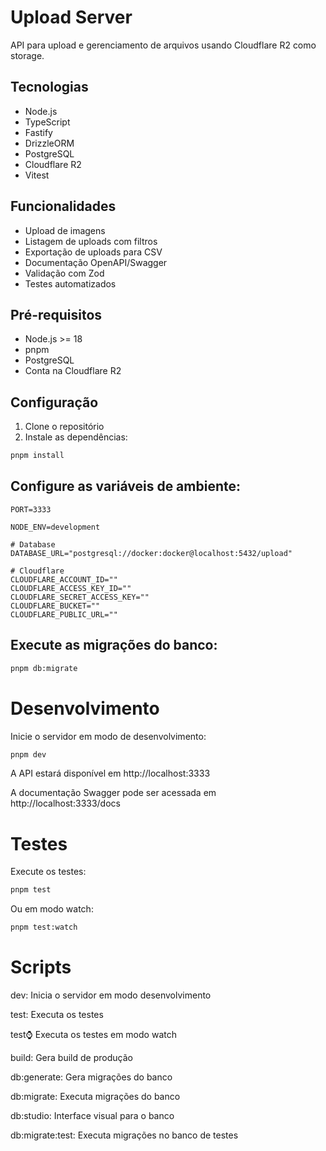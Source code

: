 # Upload Server

API para upload e gerenciamento de arquivos usando Cloudflare R2 como storage.

## Tecnologias

- Node.js
- TypeScript 
- Fastify
- DrizzleORM
- PostgreSQL
- Cloudflare R2
- Vitest

## Funcionalidades

- Upload de imagens
- Listagem de uploads com filtros
- Exportação de uploads para CSV
- Documentação OpenAPI/Swagger
- Validação com Zod
- Testes automatizados

## Pré-requisitos

- Node.js >= 18
- pnpm
- PostgreSQL
- Conta na Cloudflare R2

## Configuração

1. Clone o repositório
2. Instale as dependências:
```bash
pnpm install
```
## Configure as variáveis de ambiente:
```
PORT=3333

NODE_ENV=development

# Database
DATABASE_URL="postgresql://docker:docker@localhost:5432/upload"

# Cloudflare
CLOUDFLARE_ACCOUNT_ID=""
CLOUDFLARE_ACCESS_KEY_ID=""
CLOUDFLARE_SECRET_ACCESS_KEY=""
CLOUDFLARE_BUCKET=""
CLOUDFLARE_PUBLIC_URL=""
```

## Execute as migrações do banco:

```bash
pnpm db:migrate
```

# Desenvolvimento

Inicie o servidor em modo de desenvolvimento:

```bash
pnpm dev
```

A API estará disponível em 
http://localhost:3333

A documentação Swagger pode ser acessada em http://localhost:3333/docs

# Testes

Execute os testes:
```bash
pnpm test
```

Ou em modo watch:
```bash
pnpm test:watch
```
# Scripts
dev: Inicia o servidor em modo desenvolvimento

test: Executa os testes

test:watch: Executa os testes em modo watch

build: Gera build de produção

db:generate: Gera migrações do banco

db:migrate: Executa migrações do banco

db:studio: Interface visual para o banco

db:migrate:test: Executa migrações no banco de testes



